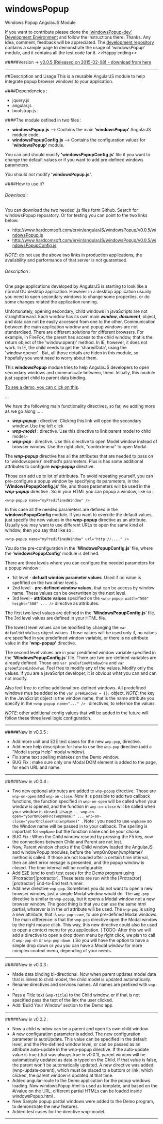 windowsPopup
============

Windows Popup AngularJS Module

If you want to contribute please clone the ['windowsPopup-dev' Development Environment](https://github.com/ervinn/windowsPopup-dev) and follow the instructions there.  Thanks. Any idea, comment, feedback will be appreciated. The [development repository](https://github.com/ervinn/windowsPopup-dev) contains a sample page to demonstrate the usage of 'windowsPopup' module, and it contains all the test code for it. >>Happy coding<<

#####Version -> [v0.0.5 (Released on 2015-02-08) - download from here](https://github.com/ervinn/windowsPopup/tree/v0.0.5)  


-----------------------------------------------------------------------------------------

##Description and Usage
This is a reusable AngularJS module to help integrate popup browser windows to your application.

####Dependencies :
- jquery.js
- angular.js
- bootstrap.js

####The module defined in two files :
- **windowsPopup.js**       --> Contains the main **'windowsPopup'** AngularJS module code.
- **windowsPopupConfig.js** --> Contains the configuration values for **'windowsPopup'** module.

You can and should modify **'windowsPopupConfig.js'** file if you want to change the default values or if you want to add pre-defined windows parameters.

You should not modify **'windowsPopup.js'**.  

####How to use it?
###### Download :
You can download the two needed .js files form Github. Search for windowsPopup reposatory.
Or for testing you can point to the two links below:
- <http://www.hardcomsoft.com/ervin/angularJS/windowsPopup/v0.0.5/windowsPopup.js>
- <http://www.hardcomsoft.com/ervin/angularJS/windowsPopup/v0.0.5/windowsPopupConfig.js>

_NOTE_: do not use the above two links in production applications, the availability and performance of that server is not guaranteed. 

###### Description :
One page applications developed by AngularJS is starting to look like a normal GU desktop application. However in a desktop application usually you need to open secondary windows to change some properties, or do some changes related the application running.  

Unfortunately, opening secondary, child windows in javaScripts are not straightforward.
Each window has its own main ***window***, ***document***, object, and data can not be easily accessed from one to the other.
Communication between the main application window and popup windows are not standardised. There are different solutions for different browsers. For example, in FireFox, the parent has access to the child window, that is the return object of the 'window.open()' method. 
In IE, however, it does not work. In IE, the child needs to get the 'sharedData', using the 'window.opener' .
But, all those details are hiden in this module, so hopefully you wont need to worry about them.

This **windowsPopup** module tries to help AngularJS developers to open secondary windows and communicate between, them. 
Initially, this module just support child to parent data binding. 

[To see a demo, you can click on this](http://www.hardcomsoft.com/ervin/angularJS/windowsPopup/v0.0.5/).  

...

We have the following main functionality directives, so far, we adding more as we go along ... :
- ***wnp-popup*** : directive. Clicking this link will open the secondary window. Use the left click 
- ***wnp-model*** : directive. Use this directive to link parent model to child model.- 
- ***wnp-pop*** : directive. Use this directive to open Model window instead of browser window. Use the right click, "contextmenu" to open Modal.

The ***wnp-popup*** directive has all the attributes that are needed to pass on to 'window.open()' method's parameters. Plus is has some additional attributes to configure ***wnp-popup*** directive.

Those can add up to lot of attributes. To avoid repeating yourself, you can pre-configure a popup window by specifying its parameters, in the '**WindowsPopupConfig.js**' file, and those parameters will be used in the  ***wnp-popup*** directive . So in your HTML you can popup a window, like so :

```
<wnp-popup name="myPredifinedWindow" />
```
In this case all the needed parameters are defined in the **windowsPopupConfig** module.
If you want to override the default values, just specify the new values in the **wnp-popup** directive as an attribute. Usually you may want to use different URLs to open the same kind of window, then you say that like so :

```
<wnp-popup name="myPredifinedWindow" url="http://...." />
```

You do the pre-configuration in the '**WindowsPopupConfig.js**' file, where the '**windowsPopupConfig**' module is defined.

There are three levels where you can configure the needed parameters for a popup window :
- 1st level - **defualt window parameter values**. Used if no value is spefified on the two other levels.
- 2nd level - **pre-defined window values**, that can be access by window name. These values can be overwritten by the next level.
- 3rd level - **attribute values** specified on the ``` <wnp-popup width="500" height="500" ... /> ``` directive as attributes.
 
The first two level values are defined in the '**WindowsPopupConfig.js**' file. The 3rd level values are defined in your HTML file.

The lowest level values can be modified by changing the ``` var defaultWinValues ``` object values.
Those values will be used only if, no values are specified in you predefined window variable, or there is no attribute value in the **'wnp-popup'** directive.

The second level values are in your predifined window variable specified in the '**WindowsPopupConfig.js**' file. There are two pre-defined variables are already defined. Those are ``` var preDefineWindowOne ``` and ``` var preDefineWindowTwo ```.
Feel free to modify any of the values. Modify only the values. If you are a javaScript developer, it is obvious what you can and can not modify. 

Also feel free to define additional pre-defined windows. All predefined windows mus be added to the ``` var preWindows = {}; ``` object. _NOTE_: the key in the JavaScript object is the window name, that is the name attribute you specify in the ```<wnp-popup name="..." /> ``` directives, to refernce the values.

_NOTE_: other additional config values that will be added in the future will follow these three level logic configuration.

-----
#####New in v0.0.5 :
- Add more unit and E2E test cases for the new `wnp-pop`, directive.
- Add more help description for how to use the `wnp-pop` directive (add a "Modal usega Help" modal window).
- Fix some text spelling mistakes on the Demo window.
- BUG Fix : make sure only one Modal DOM element is added to the page, for each URL and name.

-----
#####New in v0.0.4 :
- Two new optional attributes are added to `wnp-popup` directive. Those are `wnp-on-open` and `wnp-on-close`. Now it is possible to add two callback functions, the function specified in `wnp-on-open` will be called when your window is opened, and the function in `wnp-on-close` will be called when your window is closed. Usage : ...  `wnp-on-open="yourOnOpenFnc(wnpName)" ... wnp-on-close="yourOnCloseFnc(wnpName)" `. Note : you need to use `wnpName` so the Window name will be passed in to your callback. The spelling is important for `wnpName` but the function name can be your choise.
- BUG Fix : When the Child window reseted by pressing the F5 key, now the connections between Child and Parent are not lost.
- Now, Parent window checks if the Child window loaded the AngularJS and windowPopup modules, before the `wnpOnOpen(wnpName)' method is called. If those are not loaded after a certain time interval, then an alert error mesage is presented, and the popup window is closed. The time interval will be configurable. 
- Add E2E (end to end) test cases for the Demo program using [Protractor][protractor]. These tests
are run with the [Protractor][protractor] End-to-End test runner.
- Add new directive `wnp-pop`. Sometimes you do not want to open a new browser window, just a simple Modal window would do. The `wnp-pop` directive is similar to `wnp-popup`, but it opens a Modal window not a new browser window. The good thing is that you can use the same html partial, whatever is in the url attribute will be used. The `wnp-pop` is using a new attribute, that is `wnp-pop-name`, to use pre-defined Modal windows. The main difference is that the `wnp-pop` directive open the Modal window by the right mouse click. This way, this new directive could also be used to open a context menu for you application. ( TODO: After this we will add a directive to open a drop down menu by right click, we plan to call it `wnp-pop-dn` or `wnp-pop-down` .) So you will have the option to have a simple drop down or you you can have a Modal window for more complex context menu, depending of your needs.

----
#####New in v0.0.3 :
- Made data binding bi-directional. Now when parent updates model data that is linked to child model, the child model is updated automatically.
- Rename directives and services names. All names are prefixed with `wnp-*` .
- Pass a Title text (`wnp-title`) to the Child window, or if that is not specified pass the text of the link the user clicked.
- Add 'Build Your Window' section to the Demo app.

----
#####New in v0.0.2 :

- Now a child window can be a parent and open its own child window.
- A new configuration parameter is added. The new configuration parameter is autoUpdate. This value can be specified in the default level, and the Pre-defined window level, or can be passed as an attribute auto-update in the wnp-popup directive. If the auto-update value is true (that was always true in v0.0.1), parent window will be automatically updated as data is typed on the Child. If that value is false, the parent won't be automatically updated. A new directive was added (wnp-update-parent), which must be placed to a buttom or link, which clicked, the parent window is updated at that time.
- Added angular-route to the Demo application for the popup windows loading. Now windowsPopup.html is used as template, and based on the #/value on the URL, different partial HTMLs can be loaded inside windowsPopup.html .
- New Sample popup partial windows were added to the Demo program, to demonstrate the new features.
- Added test cases for the directive wnp-model.

-----

